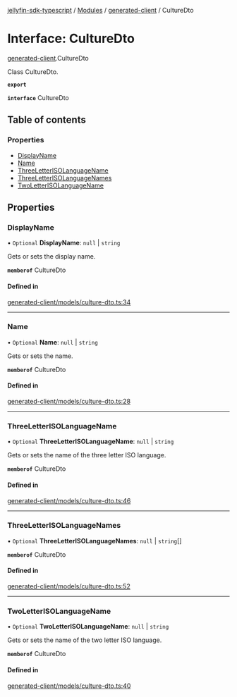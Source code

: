 [jellyfin-sdk-typescript](../README.md) / [Modules](../modules.md) / [generated-client](../modules/generated_client.md) / CultureDto

# Interface: CultureDto

[generated-client](../modules/generated_client.md).CultureDto

Class CultureDto.

**`export`**

**`interface`** CultureDto

## Table of contents

### Properties

- [DisplayName](generated_client.CultureDto.md#displayname)
- [Name](generated_client.CultureDto.md#name)
- [ThreeLetterISOLanguageName](generated_client.CultureDto.md#threeletterisolanguagename)
- [ThreeLetterISOLanguageNames](generated_client.CultureDto.md#threeletterisolanguagenames)
- [TwoLetterISOLanguageName](generated_client.CultureDto.md#twoletterisolanguagename)

## Properties

### DisplayName

• `Optional` **DisplayName**: ``null`` \| `string`

Gets or sets the display name.

**`memberof`** CultureDto

#### Defined in

[generated-client/models/culture-dto.ts:34](https://github.com/thornbill/jellyfin-sdk-typescript/blob/b0f5501/src/generated-client/models/culture-dto.ts#L34)

___

### Name

• `Optional` **Name**: ``null`` \| `string`

Gets or sets the name.

**`memberof`** CultureDto

#### Defined in

[generated-client/models/culture-dto.ts:28](https://github.com/thornbill/jellyfin-sdk-typescript/blob/b0f5501/src/generated-client/models/culture-dto.ts#L28)

___

### ThreeLetterISOLanguageName

• `Optional` **ThreeLetterISOLanguageName**: ``null`` \| `string`

Gets or sets the name of the three letter ISO language.

**`memberof`** CultureDto

#### Defined in

[generated-client/models/culture-dto.ts:46](https://github.com/thornbill/jellyfin-sdk-typescript/blob/b0f5501/src/generated-client/models/culture-dto.ts#L46)

___

### ThreeLetterISOLanguageNames

• `Optional` **ThreeLetterISOLanguageNames**: ``null`` \| `string`[]

**`memberof`** CultureDto

#### Defined in

[generated-client/models/culture-dto.ts:52](https://github.com/thornbill/jellyfin-sdk-typescript/blob/b0f5501/src/generated-client/models/culture-dto.ts#L52)

___

### TwoLetterISOLanguageName

• `Optional` **TwoLetterISOLanguageName**: ``null`` \| `string`

Gets or sets the name of the two letter ISO language.

**`memberof`** CultureDto

#### Defined in

[generated-client/models/culture-dto.ts:40](https://github.com/thornbill/jellyfin-sdk-typescript/blob/b0f5501/src/generated-client/models/culture-dto.ts#L40)
